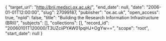 {
  "target_url": "http://brii.medsci.ox.ac.uk/", 
  "end_date": null, 
  "date": "2006-01-01T12:00:00", 
  "slug": 27099187, 
  "publisher": "ox.ac.uk", 
  "open_access": true, 
  "npld": false, 
  "title": "Building the Research Information Infrastructure (BRII)", 
  "subjects": [], 
  "collections": [], 
  "record_id": "20060101T120000/T3UZciiPYAW01pqHJ+OgYw==", 
  "scope": "root", 
  "start_date": null
}

